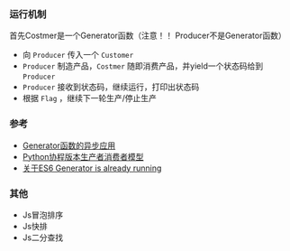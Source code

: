 ### 运行机制
首先Costmer是一个Generator函数（注意！！ Producer不是Generator函数）

- 向 ```Producer``` 传入一个 ``` Customer ```  
- ``` Producer ``` 制造产品，``` Costmer ``` 随即消费产品，并yield一个状态码给到 ``` Producer ```  
- ```Producer``` 接收到状态码，继续运行，打印出状态码
- 根据 ```Flag``` ，继续下一轮生产/停止生产



### 参考
- [Generator函数的异步应用](http://es6.ruanyifeng.com/?search=import&x=0&y=0#docs/generator-async)
- [Python协程版本生产者消费者模型](https://www.liaoxuefeng.com/wiki/0014316089557264a6b348958f449949df42a6d3a2e542c000/001432090171191d05dae6e129940518d1d6cf6eeaaa969000)  
- [关于ES6 Generator is already running](https://oss.so/article/82)

### 其他
- Js冒泡排序
- Js快排
- Js二分查找
